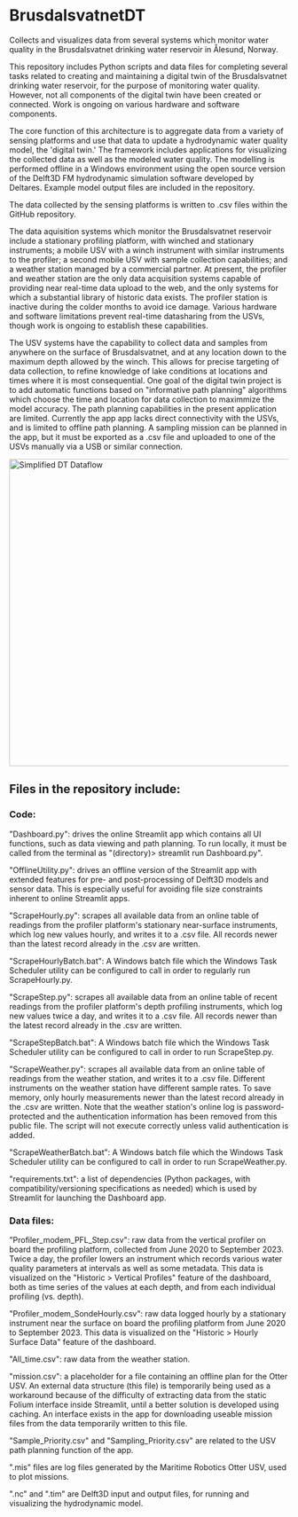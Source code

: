 # BrusdalsvatnetDT
Collects and visualizes data from several systems which monitor water quality in the Brusdalsvatnet drinking water reservoir in Ålesund, Norway.

This repository includes Python scripts and data files for completing several tasks related to creating and maintaining a digital twin of the Brusdalsvatnet drinking water reservoir, for the purpose of monitoring water quality. However, not all components of the digital twin have been created or connected. Work is ongoing on various hardware and software components.

The core function of this architecture is to aggregate data from a variety of sensing platforms and use that data to update a hydrodynamic water quality model, the 'digital twin.' The framework includes applications for visualizing the collected data as well as the modeled water quality. The modelling is performed offline in a Windows environment using the open source version of the Delft3D FM hydrodynamic simulation software developed by Deltares. Example model output files are included in the repository.

The data collected by the sensing platforms is written to .csv files within the GitHub repository.

The data aquisition systems which monitor the Brusdalsvatnet reservoir include a stationary profiling platform, with winched and stationary instruments; a mobile USV with a winch instrument with similar instruments to the profiler; a second mobile USV with sample collection capabilities; and a weather station managed by a commercial partner. At present, the profiler and weather station are the only data acquisition systems capable of providing near real-time data upload to the web, and the only systems for which a substantial library of historic data exists. The profiler station is inactive during the colder months to avoid ice damage.  Various hardware and software limitations prevent real-time datasharing from the USVs, though work is ongoing to establish these capabilities.

The USV systems have the capability to collect data and samples from anywhere on the surface of Brusdalsvatnet, and at any location down to the maximum depth allowed by the winch. This allows for precise targeting of data collection, to refine knowledge of lake conditions at locations and times where it is most consequential. One goal of the digital twin project is to add automatic functions based on "informative path planning" algorithms which choose the time and location for data collection to maximmize the model accuracy. The path planning capabilities in the present application are limited. Currently the app app lacks direct connectivity with the USVs, and is limited to offline path planning. A sampling mission can be planned in the app, but it must be exported as a .csv file and uploaded to one of the USVs manually via a USB or similar connection.

<img width="554" alt="Simplified DT Dataflow" src="https://github.com/user-attachments/assets/e47f117e-2cd8-4e0c-a395-283183dd538e" />

## Files in the repository include:

### Code:

"Dashboard.py": drives the online Streamlit app which contains all UI functions, such as data viewing and path planning. To run locally, it must be called from the terminal as "(directory)> streamlit run Dashboard.py".

"OfflineUtility.py": drives an offline version of the Streamlit app with extended features for pre- and post-processing of Delft3D models and sensor data. This is especially useful for avoiding file size constraints inherent to online Streamlit apps.

"ScrapeHourly.py": scrapes all available data from an online table of readings from the profiler platform's stationary near-surface instruments, which log new values hourly, and writes it to a .csv file. All records newer than the latest record already in the .csv are written.

"ScrapeHourlyBatch.bat": A Windows batch file which the Windows Task Scheduler utility can be configured to call in order to regularly run ScrapeHourly.py.

"ScrapeStep.py": scrapes all available data from an online table of recent readings from the profiler platform's depth profiling instruments, which log new values twice a day, and writes it to a .csv file. All records newer than the latest record already in the .csv are written.

"ScrapeStepBatch.bat": A Windows batch file which the Windows Task Scheduler utility can be configured to call in order to run ScrapeStep.py.

"ScrapeWeather.py": scrapes all available data from an online table of readings from the weather station, and writes it to a .csv file. Different instruments on the weather station have different sample rates. To save memory, only hourly measurements newer than the latest record already in the .csv are written. Note that the weather station's online log is password-protected and the authentication information has been removed from this public file. The script will not execute correctly unless valid authentication is added.

"ScrapeWeatherBatch.bat": A Windows batch file which the Windows Task Scheduler utility can be configured to call in order to run ScrapeWeather.py.

"requirements.txt": a list of dependencies (Python packages, with compatibility/versioning specifications as needed) which is used by Streamlit for launching the Dashboard app.

### Data files:

"Profiler_modem_PFL_Step.csv": raw data from the vertical profiler on board the profiling platform, collected from June 2020 to September 2023. Twice a day, the profiler lowers an instrument which records various water quality parameters at intervals as well as some metadata. This data is visualized on the "Historic > Vertical Profiles" feature of the dashboard, both as time series of the values at each depth, and from each individual profiling (vs. depth).

"Profiler_modem_SondeHourly.csv": raw data logged hourly by a stationary instrument near the surface on board the profiling platform from June 2020 to September 2023. This data is visualized on the "Historic > Hourly Surface Data" feature of the dashboard.

"All_time.csv": raw data from the weather station.

"mission.csv": a placeholder for a file containing an offline plan for the Otter USV. An external data structure (this file) is temporarily being used as a workaround because of the difficulty of extracting data from the static Folium interface inside Streamlit, until a better solution is developed using caching. An interface exists in the app for downloading useable mission files from the data temporarily written to this file.

"Sample_Priority.csv" and "Sampling_Priority.csv" are related to the USV path planning function of the app.

".mis" files are log files generated by the Maritime Robotics Otter USV, used to plot missions.

".nc" and ".tim" are Delft3D input and output files, for running and visualizing the hydrodynamic model.
